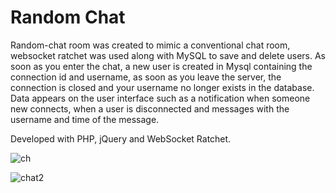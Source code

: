 # Random Chat

Random-chat room was created to mimic a conventional chat room, websocket ratchet was used along with MySQL to save and delete users. As soon as you enter the chat, a new user is created in Mysql containing the connection id and username, as soon as you leave the server, the connection is closed and your username no longer exists in the database. Data appears on the user interface such as a notification when someone new connects, when a user is disconnected and messages with the username and time of the message.

Developed with PHP, jQuery and WebSocket Ratchet.
 
![ch](https://user-images.githubusercontent.com/110068135/230217713-102766ba-120e-4141-91ff-af4cdfec8bf7.png)

![chat2](https://user-images.githubusercontent.com/110068135/229331376-238b6660-3095-4496-91ae-914d6b6e148e.png)
